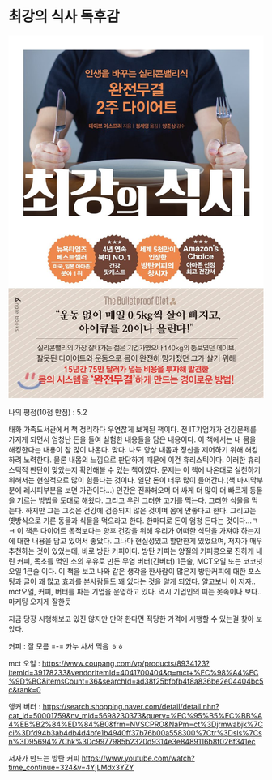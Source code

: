 # 최강의 식사 독후감
![책사진](최강의식사표지.jpg)


나의 평점(10점 만점) : 5.2

태화 가족도서관에서 책 정리하다 우연찮게 보게된 책이다. 전 IT기업가가 건강문제를 가지게 되면서 엄청난 돈을 들여 실험한 내용들을 담은 내용이다. 이 책에서는 내 몸을 해킹한다는 내용이 참 많이 나온다. 맞다. 나도 항상 내몸과 정신을 제어하기 위해 해킹하려 노력한다. 물론 내몸의 느낌으로 판단하기 때문에 이건 휴리스틱이다. 이러한 휴리스틱적 판단이 맞았는지 확인해볼 수 있는 책이였다. 문제는 이 책에 나온대로 실천하기 위해서는 현실적으로 많이 힘들다는 것이다. 일단 돈이 너무 많이 들어간다.(책 마지막부분에 레시피부분을 보면 가관이다...) 인간은 진화해오며 더 싸게 더 많이 더 빠르게 동물을 기르는 방법을 토대로 해왔다. 그리고 우린 그러한 고기를 먹는다. 그러한 식물을 먹는다. 하지만 그는 그것은 건강에 검증되지 않은 것이며 몸에 안좋다고 한다. 그리고는 옛방식으로 기른 동물과 식물을 먹으라고 한다. 한마디로 돈이 엄청 든다는 것이다...ㅋㅋ 이 책은 다이어트 목적보다는 향후 건강을 위해 우리가 어떠한 식단을 가져야 하는지에 대한 내용을 담고 있어서 좋았다. 그나마 현실성있고 할만한게 있었으며, 저자가 매우 추천하는 것이 있었는데, 바로 방탄 커피이다. 방탄 커피는 양질의 커피콩으로 진하게 내린 커피, 목초를 먹인 소의 우유로 만든 무염 버터(긴버터) 1큰술, MCT오일 또는 코코넛 오일 1큰술 이다. 이 책을 보고 나와 같은 생각을 한사람이 많은지 방탄커피에 대한 포스팅과 글이 꽤 많고 효과를 본사람들도 꽤 있다는 것을 알게 되었다. 알고보니 이 저자.. mct오일, 커피, 버터를 파는 기업을 운영하고 있다. 역시 기업인의 피는 못속이나 보다.. 마케팅 오지게 잘한듯

지금 당장 시행해보고 있진 않지만 만약 한다면 적당한 가격에 시행할 수 있는걸 찾아 보았다.

커피 : 잘 모름 =-= 카누 사서 먹음 ㅎㅎ

mct 오일 : 
https://www.coupang.com/vp/products/8934123?itemId=39178233&vendorItemId=4041700404&q=mct+%EC%98%A4%EC%9D%BC&itemsCount=36&searchId=ad38f25bfbfb4f8a836be2e04404bc5c&rank=0

앵커 버터 : https://search.shopping.naver.com/detail/detail.nhn?cat_id=50001759&nv_mid=5698230373&query=%EC%95%B5%EC%BB%A4%EB%B2%84%ED%84%B0&frm=NVSCPRO&NaPm=ct%3Djrmwabjk%7Cci%3Dfd94b3ab4db4d4bfe1b4940ff37b76b00a558300%7Ctr%3Dsls%7Csn%3D95694%7Chk%3Dc9977985b2320d9314e3e8489116b8f026f341ec


저자가 만드는 방탄 커피
https://www.youtube.com/watch?time_continue=324&v=4YjLMdx3YZY